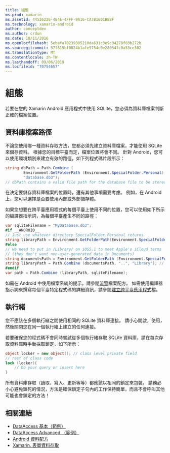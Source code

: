 ```yaml
---
title: 組態
ms.prod: xamarin
ms.assetid: 44526226-4E4E-4FFF-9A16-CA7B1E01BB8F
ms.technology: xamarin-android
author: conceptdev
ms.author: crdun
ms.date: 10/11/2016
ms.openlocfilehash: 5ebafa70239305210da631c3e9c34278f83b272b
ms.sourcegitcommit: 57f815bf0024b1afe9754c0e28054fc0a53ce302
ms.translationtype: MT
ms.contentlocale: zh-TW
ms.lasthandoff: 09/06/2019
ms.locfileid: "70754657"
---
```

# <a name="configuration"></a>組態

若要在您的 Xamarin Android 應用程式中使用 SQLite，您必須為資料庫檔案判斷正確的檔案位置。

## <a name="database-file-path"></a>資料庫檔案路徑

不論您使用哪一種資料存取方法，您都必須先建立資料庫檔案，才能使用 SQLite 來儲存資料。 根據您的目標平臺而定，檔案位置將會不同。 針對 Android，您可以使用環境類別來建立有效的路徑，如下列程式碼片段所示：

```csharp
string dbPath = Path.Combine (
        Environment.GetFolderPath (Environment.SpecialFolder.Personal),
        "database.db3");
// dbPath contains a valid file path for the database file to be stored
```

在決定要儲存資料庫檔案的位置時，還有其他事項需要考慮。 例如，在 Android 上，您可以選擇是否要使用內部或外部儲存體。

如果您想要在跨平臺應用程式的每個平臺上使用不同的位置，您可以使用如下所示的編譯器指示詞，為每個平臺產生不同的路徑：

```csharp
var sqliteFilename = "MyDatabase.db3";
#if __ANDROID__
// Just use whatever directory SpecialFolder.Personal returns
string libraryPath = Environment.GetFolderPath(Environment.SpecialFolder.Personal); ;
#else
// we need to put in /Library/ on iOS5.1 to meet Apple's iCloud terms
// (they don't want non-user-generated data in Documents)
string documentsPath = Environment.GetFolderPath (Environment.SpecialFolder.Personal); // Documents folder
string libraryPath = Path.Combine (documentsPath, "..", "Library"); // Library folder instead
#endif
var path = Path.Combine (libraryPath, sqliteFilename);
```

如需在 Android 中使用檔案系統的提示，請參閱[流覽](https://github.com/xamarin/recipes/tree/master/Recipes/android/data/files/browse_files)檔案配方。 如需使用編譯器指示詞來撰寫每個平臺特定程式碼的詳細資訊，請參閱[建立跨平臺應用程式](~/cross-platform/app-fundamentals/building-cross-platform-applications/index.md)檔。

## <a name="threading"></a>執行緒

您不應該在多個執行緒之間使用相同的 SQLite 資料庫連接。 請小心開啟，使用，然後關閉您在同一個執行緒上建立的任何連接。

若要確保您的程式碼不會同時嘗試從多個執行緒存取 SQLite 資料庫，請在每次存取資料庫時手動採取鎖定，如下所示：

```csharp
object locker = new object(); // class level private field
// rest of class code
lock (locker){
    // Do your query or insert here
}
```

所有資料庫存取（讀取、寫入、更新等等）都應該以相同的鎖定來包裝。 請務必小心避免鎖死的情況，方法是確保鎖定子句內的工作保持簡單，而且不會呼叫其他可能也會鎖定的方法！

## <a name="related-links"></a>相關連結

- [DataAccess 基本（範例）](https://github.com/xamarin/mobile-samples/tree/master/DataAccess/Basic)
- [DataAccess Advanced （範例）](https://github.com/xamarin/mobile-samples/tree/master/DataAccess/Advanced)
- [Android 資料配方](https://github.com/xamarin/recipes/tree/master/Recipes/android/data)
- [Xamarin. 表單資料存取](~/xamarin-forms/data-cloud/data/databases.md)

